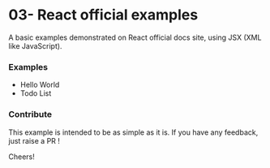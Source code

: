 
# 03- React official examples 
A basic examples demonstrated on React official docs site, using JSX (XML like JavaScript). 

### Examples
- Hello World
- Todo List


### Contribute
This example is intended to be as simple as it is. If you have any feedback, just raise a PR !

Cheers!
